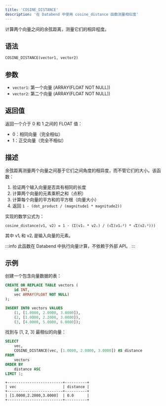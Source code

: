 ```yaml
---
title: 'COSINE_DISTANCE'
description: '在 Databend 中使用 cosine_distance 函数测量相似度'
---
```


计算两个向量之间的余弦距离，测量它们的相异程度。

## 语法

```sql
COSINE_DISTANCE(vector1, vector2)
```

## 参数

- `vector1`: 第一个向量 (ARRAY(FLOAT NOT NULL))
- `vector2`: 第二个向量 (ARRAY(FLOAT NOT NULL))

## 返回值

返回一个介于 0 和 1 之间的 FLOAT 值：
- 0：相同向量（完全相似）
- 1：正交向量（完全不相似）

## 描述

余弦距离测量两个向量之间基于它们之间角度的相异度，而不管它们的大小。该函数：

1. 验证两个输入向量是否具有相同的长度
2. 计算两个向量的元素乘积之和（点积）
3. 计算每个向量的平方和的平方根（向量大小）
4. 返回 `1 - (dot_product / (magnitude1 * magnitude2))`

实现的数学公式为：

```
cosine_distance(v1, v2) = 1 - (Σ(v1ᵢ * v2ᵢ) / (√Σ(v1ᵢ²) * √Σ(v2ᵢ²)))
```

其中 v1ᵢ 和 v2ᵢ 是输入向量的元素。

:::info
此函数在 Databend 中执行向量计算，不依赖于外部 API。
:::


## 示例

创建一个包含向量数据的表：

```sql
CREATE OR REPLACE TABLE vectors (
    id INT,
    vec ARRAY(FLOAT NOT NULL)
);

INSERT INTO vectors VALUES
    (1, [1.0000, 2.0000, 3.0000]),
    (2, [1.0000, 2.2000, 3.0000]),
    (3, [4.0000, 5.0000, 6.0000]);
```

找到与 [1, 2, 3] 最相似的向量：

```sql
SELECT 
    vec, 
    COSINE_DISTANCE(vec, [1.0000, 2.0000, 3.0000]) AS distance
FROM 
    vectors
ORDER BY 
    distance ASC
LIMIT 1;
```

```
+-------------------------+----------+
| vec                     | distance |
+-------------------------+----------+
| [1.0000,2.2000,3.0000]  | 0.0      |
+-------------------------+----------+
```
